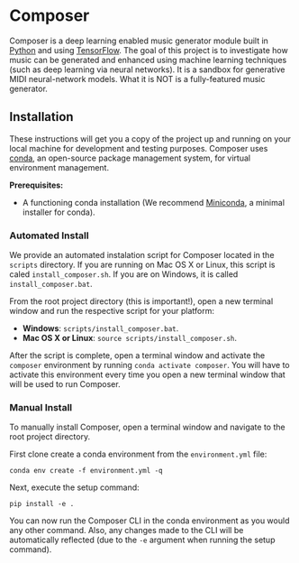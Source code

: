 # Composer
Composer is a deep learning enabled music generator module built in [Python](https://www.python.org/) and using [TensorFlow](https://www.tensorflow.org/). The goal of this project is to investigate how music can be generated and enhanced using machine learning techniques (such as deep learning via neural networks). It is a sandbox for generative MIDI neural-network models. What it is NOT is a fully-featured music generator.

## Installation
These instructions will get you a copy of the project up and running on your local machine for development and testing purposes. Composer uses [conda](https://docs.conda.io/en/latest/), an open-source package management system, for virtual environment management. 

**Prerequisites:**
* A functioning conda installation (We recommend [Miniconda](https://docs.conda.io/en/latest/miniconda.html), a minimal installer for conda).

### Automated Install
We provide an automated instalation script for Composer located in the ``scripts`` directory. If you are running on Mac OS X or Linux, this script is caled ``install_composer.sh``. If you are on Windows, it is called ``install_composer.bat``. 

From the root project directory (this is important!), open a new terminal window and run the respective script for your platform:

* **Windows**: ``scripts/install_composer.bat``.
* **Mac OS X or Linux**: ``source scripts/install_composer.sh``.

After the script is complete, open a terminal window and activate the ``composer`` environment by running ``conda activate composer``. You will have to activate this environment every time you open a new terminal window that will be used to run Composer.

### Manual Install
To manually install Composer, open a terminal window and navigate to the root project directory.

First clone create a conda environment from the ``environment.yml`` file:
```
conda env create -f environment.yml -q
```
Next, execute the setup command:
```
pip install -e .
``` 

You can now run the Composer CLI in the conda environment as you would any other command. Also, any changes made to the CLI will be automatically reflected (due to the ``-e`` argument when running the setup command).
